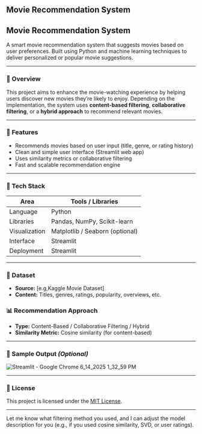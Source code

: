 ## Movie Recommendation System

## Movie Recommendation System

A smart movie recommendation system that suggests movies based on user preferences. Built using Python and machine learning techniques to deliver personalized or popular movie suggestions.

---

### 📌 Overview

This project aims to enhance the movie-watching experience by helping users discover new movies they’re likely to enjoy. Depending on the implementation, the system uses **content-based filtering**, **collaborative filtering**, or a **hybrid approach** to recommend relevant movies.

---

### 🚀 Features

* Recommends movies based on user input (title, genre, or rating history)
* Clean and simple user interface (Streamlit web app)
* Uses similarity metrics or collaborative filtering
* Fast and scalable recommendation engine

---

### 🧰 Tech Stack

| Area          | Tools / Libraries                      |
| ------------- | -------------------------------------- |
| Language      | Python                                 |
| Libraries     | Pandas, NumPy, Scikit-learn            |
| Visualization | Matplotlib / Seaborn (optional)        |
| Interface     | Streamlit|
| Deployment    | Streamlit                     |

---

### 📂 Dataset

* **Source:** \[e.g,Kaggle Movie Dataset]
* **Content:** Titles, genres, ratings, popularity, overviews, etc.


### 📊 Recommendation Approach

* **Type:** Content-Based / Collaborative Filtering / Hybrid
* **Similarity Metric:** Cosine similarity (for content-based)


---

### 📸 Sample Output *(Optional)*

![Streamlit - Google Chrome 6_14_2025 1_32_59 PM](https://github.com/user-attachments/assets/1182387e-7d41-47c5-bbc3-248226610ee6)


---

### 📜 License

This project is licensed under the [MIT License](LICENSE).

---

Let me know what filtering method you used, and I can adjust the model description for you (e.g., if you used cosine similarity, SVD, or user ratings).
